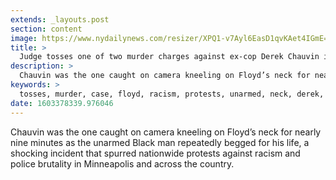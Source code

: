 ```yaml
--- 
extends: _layouts.post 
section: content 
image: https://www.nydailynews.com/resizer/XPQ1-v7Ayl6EasD1qvKAet4IGmE=/1200x0/top/cloudfront-us-east-1.images.arcpublishing.com/tronc/JKWR2DS3YNHTFJEVH3JVGIM6HY.jpg 
title: > 
  Judge tosses one of two murder charges against ex-cop Derek Chauvin in George Floyd case 
description: > 
  Chauvin was the one caught on camera kneeling on Floyd’s neck for nearly nine minutes as the unarmed Black man repeatedly begged for his life, a shocking incident that spurred nationwide protests against racism and police brutality in Minneapolis and across the country. 
keywords: > 
  tosses, murder, case, floyd, racism, protests, unarmed, neck, derek, george, chauvin, spurred, nearly, nationwide, minutes, excop, repeatedly, judge, shocking, charges 
date: 1603378339.976046 
--- 
```

<div><p class=""> Chauvin was the one caught on camera kneeling on Floyd&#8217;s neck for nearly nine minutes as the unarmed Black man repeatedly begged for his life, a shocking incident that spurred nationwide protests against racism and police brutality in Minneapolis and across the country.</p> </div>